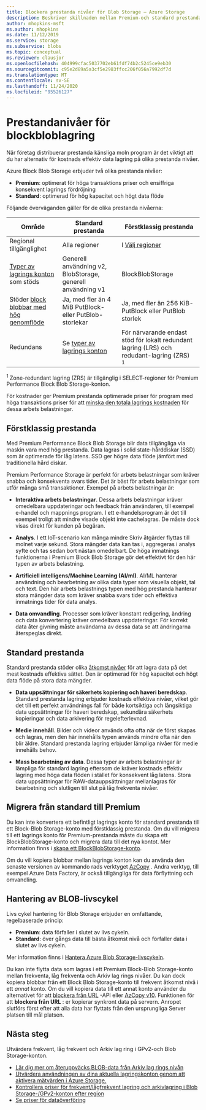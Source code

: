 ```yaml
---
title: Blockera prestanda nivåer för Blob Storage – Azure Storage
description: Beskriver skillnaden mellan Premium-och standard prestanda nivåer för Azure Block Blob Storage.
author: mhopkins-msft
ms.author: mhopkins
ms.date: 11/12/2019
ms.service: storage
ms.subservice: blobs
ms.topic: conceptual
ms.reviewer: clausjor
ms.openlocfilehash: 404999cfac5037702eb61fdf74b2c5245ce9eb30
ms.sourcegitcommit: c95e2d89a5a3cf5e2983ffcc206f056a7992df7d
ms.translationtype: MT
ms.contentlocale: sv-SE
ms.lasthandoff: 11/24/2020
ms.locfileid: "95526127"
---
```

# <a name="performance-tiers-for-block-blob-storage"></a>Prestandanivåer för blockbloblagring

När företag distribuerar prestanda känsliga moln program är det viktigt att du har alternativ för kostnads effektiv data lagring på olika prestanda nivåer.

Azure Block Blob Storage erbjuder två olika prestanda nivåer:

- **Premium**: optimerat för höga transaktions priser och ensiffriga konsekvent lagrings fördröjning
- **Standard**: optimerad för hög kapacitet och högt data flöde

Följande överväganden gäller för de olika prestanda nivåerna:

| Område |Standard prestanda  |Förstklassig prestanda  |
|---------|---------|---------|
|Regional tillgänglighet     |   Alla regioner      | I [Välj regioner](https://azure.microsoft.com/global-infrastructure/services/?products=storage)       |
|[Typer av lagrings konton](../common/storage-account-overview.md#types-of-storage-accounts) som stöds     |     Generell användning v2, BlobStorage, generell användning v1    |    BlockBlobStorage     |
|Stöder [block blobbar med hög genomflöde](https://azure.microsoft.com/blog/high-throughput-with-azure-blob-storage/)     |    Ja, med fler än 4 MiB PutBlock-eller PutBlob-storlekar     |    Ja, med fler än 256 KiB-PutBlock eller PutBlob storlek    |
|Redundans     |     Se [typer av lagrings konton](../common/storage-account-overview.md#types-of-storage-accounts)   |  För närvarande endast stöd för lokalt redundant lagring (LRS) och redudant-lagring (ZRS)<div role="complementary" aria-labelledby="zone-redundant-storage"><sup>1</sup></div>     |

<div id="zone-redundant-storage"><sup>1</sup> Zone-redundant lagring (ZRS) är tillgänglig i SELECT-regioner för Premium Performance Block Blob Storage-konton.</div>

För kostnader ger Premium prestanda optimerade priser för program med höga transaktions priser för att [minska den totala lagrings kostnaden](https://azure.microsoft.com/blog/reducing-overall-storage-costs-with-azure-premium-blob-storage/) för dessa arbets belastningar.

## <a name="premium-performance"></a>Förstklassig prestanda

Med Premium Performance Block Blob Storage blir data tillgängliga via maskin vara med hög prestanda. Data lagras i solid state-hårddiskar (SSD) som är optimerade för låg latens. SSD ger högre data flöde jämfört med traditionella hård diskar.

Premium Performance Storage är perfekt för arbets belastningar som kräver snabba och konsekventa svars tider. Det är bäst för arbets belastningar som utför många små transaktioner. Exempel på arbets belastningar är:

- **Interaktiva arbets belastningar**. Dessa arbets belastningar kräver omedelbara uppdateringar och feedback från användaren, till exempel e-handel och mappnings program. I ett e-handelsprogram är det till exempel troligt att mindre visade objekt inte cachelagras. De måste dock visas direkt för kunden på begäran.

- **Analys**. I ett IoT-scenario kan många mindre Skriv åtgärder flyttas till molnet varje sekund. Stora mängder data kan tas i, aggregeras i analys syfte och tas sedan bort nästan omedelbart. De höga inmatnings funktionerna i Premium Block Blob Storage gör det effektivt för den här typen av arbets belastning.

- **Artificiell intelligens/Machine Learning (AI/ml)**. AI/ML hanterar användning och bearbetning av olika data typer som visuella objekt, tal och text. Den här arbets belastnings typen med hög prestanda hanterar stora mängder data som kräver snabba svars tider och effektiva inmatnings tider för data analys.

- **Data omvandling**. Processer som kräver konstant redigering, ändring och data konvertering kräver omedelbara uppdateringar. För korrekt data åter givning måste användarna av dessa data se att ändringarna återspeglas direkt.

## <a name="standard-performance"></a>Standard prestanda

Standard prestanda stöder olika [åtkomst nivåer](storage-blob-storage-tiers.md) för att lagra data på det mest kostnads effektiva sättet. Den är optimerad för hög kapacitet och högt data flöde på stora data mängder.

- **Data uppsättningar för säkerhets kopiering och haveri beredskap**. Standard prestanda lagring erbjuder kostnads effektiva nivåer, vilket gör det till ett perfekt användnings fall för både kortsiktiga och långsiktiga data uppsättningar för haveri beredskap, sekundära säkerhets kopieringar och data arkivering för regelefterlevnad.

- **Medie innehåll**. Bilder och videor används ofta ofta när de först skapas och lagras, men den här innehålls typen används mindre ofta när den blir äldre. Standard prestanda lagring erbjuder lämpliga nivåer för medie innehålls behov. 

- **Mass bearbetning av data**. Dessa typer av arbets belastningar är lämpliga för standard lagring eftersom de kräver kostnads effektiv lagring med höga data flöden i stället för konsekvent låg latens. Stora data uppsättningar för RAW-datauppsättningar mellanlagras för bearbetning och slutligen till slut på låg frekventa nivåer.

## <a name="migrate-from-standard-to-premium"></a>Migrera från standard till Premium

Du kan inte konvertera ett befintligt lagrings konto för standard prestanda till ett Block-Blob Storage-konto med förstklassig prestanda. Om du vill migrera till ett lagrings konto för Premium-prestanda måste du skapa ett BlockBlobStorage-konto och migrera data till det nya kontot. Mer information finns i [skapa ett BlockBlobStorage-konto](storage-blob-create-account-block-blob.md).

Om du vill kopiera blobbar mellan lagrings konton kan du använda den senaste versionen av kommando rads verktyget [AzCopy](../common/storage-use-azcopy-blobs.md) . Andra verktyg, till exempel Azure Data Factory, är också tillgängliga för data förflyttning och omvandling.

## <a name="blob-lifecycle-management"></a>Hantering av BLOB-livscykel

Livs cykel hantering för Blob Storage erbjuder en omfattande, regelbaserade princip:

- **Premium**: data förfaller i slutet av livs cykeln.
- **Standard**: över gångs data till bästa åtkomst nivå och förfaller data i slutet av livs cykeln.

Mer information finns i [Hantera Azure Blob Storage-livscykeln](storage-lifecycle-management-concepts.md).

Du kan inte flytta data som lagras i ett Premium Block-Blob Storage-konto mellan frekventa, låg frekventa och Arkiv lag rings nivåer. Du kan dock kopiera blobbar från ett Block Blob Storage-konto till frekvent åtkomst nivå i ett *annat* konto. Om du vill kopiera data till ett annat konto använder du alternativet för att [blockera från URL](/rest/api/storageservices/put-block-from-url) -API eller [AzCopy v10](../common/storage-use-azcopy-v10.md). Funktionen för att **blockera från URL** : er kopierar synkront data på servern. Anropet slutförs först efter att alla data har flyttats från den ursprungliga Server platsen till mål platsen.

## <a name="next-steps"></a>Nästa steg

Utvärdera frekvent, låg frekvent och Arkiv lag ring i GPv2-och Blob Storage-konton.

- [Lär dig mer om återuppväcks BLOB-data från Arkiv lag rings nivån](storage-blob-rehydration.md)
- [Utvärdera användningen av dina aktuella lagringskonton genom att aktivera mätvärden i Azure Storage.](./monitor-blob-storage.md)
- [Kontrollera priser för frekvent/lågfrekvent lagring och arkivlagring i Blob Storage-/GPv2-konton efter region](https://azure.microsoft.com/pricing/details/storage/)
- [Se priser för dataöverföring](https://azure.microsoft.com/pricing/details/data-transfers/)
